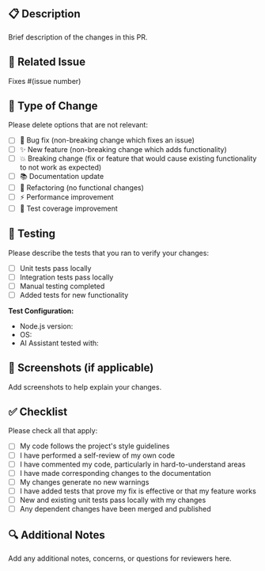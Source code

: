 ## 📋 Description
Brief description of the changes in this PR.

## 🔗 Related Issue
Fixes #(issue number)

## 🔄 Type of Change
Please delete options that are not relevant:

- [ ] 🐛 Bug fix (non-breaking change which fixes an issue)
- [ ] ✨ New feature (non-breaking change which adds functionality)
- [ ] 💥 Breaking change (fix or feature that would cause existing functionality to not work as expected)
- [ ] 📚 Documentation update
- [ ] 🔧 Refactoring (no functional changes)
- [ ] ⚡ Performance improvement
- [ ] 🧪 Test coverage improvement

## 🧪 Testing
Please describe the tests that you ran to verify your changes:

- [ ] Unit tests pass locally
- [ ] Integration tests pass locally
- [ ] Manual testing completed
- [ ] Added tests for new functionality

**Test Configuration:**
- Node.js version: 
- OS: 
- AI Assistant tested with: 

## 📸 Screenshots (if applicable)
Add screenshots to help explain your changes.

## ✅ Checklist
Please check all that apply:

- [ ] My code follows the project's style guidelines
- [ ] I have performed a self-review of my own code
- [ ] I have commented my code, particularly in hard-to-understand areas
- [ ] I have made corresponding changes to the documentation
- [ ] My changes generate no new warnings
- [ ] I have added tests that prove my fix is effective or that my feature works
- [ ] New and existing unit tests pass locally with my changes
- [ ] Any dependent changes have been merged and published

## 🔍 Additional Notes
Add any additional notes, concerns, or questions for reviewers here.

